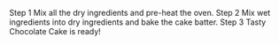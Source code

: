 Step 1 Mix all the dry ingredients and pre-heat the oven.
Step 2 Mix wet ingredients into dry ingredients and bake the cake batter.
Step 3 Tasty Chocolate Cake is ready!


